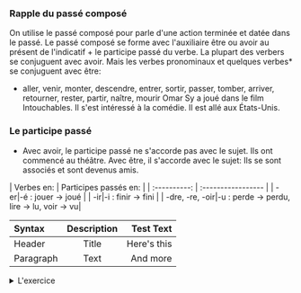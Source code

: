 ### Rapple du passé composé
On utilise le passé composé pour parle d'une action terminée et datée dans le passé.
Le passé composé se forme avec l'auxiliaire être ou avoir au présent de l'indicatif + le participe passé du verbe.
La plupart des verbers se conjuguent avec avoir. Mais les verbes pronominaux et quelques verbes* se conjuguent avec être:
* aller, venir, monter, descendre, entrer, sortir, passer, tomber, arriver, retourner, rester, partir, naître, mourir
Omar Sy a joué dans le film Intouchables.
Il s'est intéressé à la comédie.
Il est allé aux États-Unis.
### Le participe passé
* Avec avoir, le participe passé ne s'accorde pas avec le sujet.
Ils ont commencé au théâtre.
Avec être, il s'accorde avec le sujet: 
Ils se sont associés et sont devenus amis.

<p>
| Verbes en:   | Participes passés en: |
| :----------: | :----------------- |
| -er|-é : jouer -> joué |
| -ir|-i : finir -> fini |
| -dre, -re, -oir|-u : perde -> perdu, lire -> lu, voir -> vu|
</p>


| Syntax      | Description | Test Text     |
| :---        |    :----:   |          ---: |
| Header      | Title       | Here's this   |
| Paragraph   | Text        | And more      |

<details><summary>L'exercice</summary>
<p>
</p>
</details>